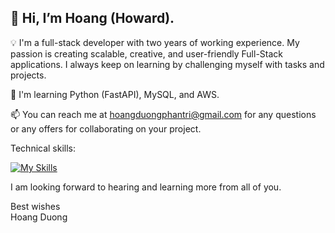 ## 👋 Hi, I’m Hoang (Howard).

💡 I'm a full-stack developer with two years of working experience. My passion is creating scalable, creative, and user-friendly Full-Stack applications. I always keep on learning by challenging myself with tasks and projects.

📝 I'm learning Python (FastAPI), MySQL, and AWS.

📫 You can reach me at hoangduongphantri@gmail.com for any questions or any offers for collaborating on your project.

Technical skills:

[![My Skills](https://skillicons.dev/icons?i=js,ts,py,html,css,sass,react,nextjs,nodejs,jest,fastapi,express,graphql,mongodb,materialui,dynamodb,mysql,linux,git,figma,aws)](https://skillicons.dev)

I am looking forward to hearing and learning more from all of you.  

Best wishes  
Hoang Duong

<!---
hoangduong-coder/hoangduong-coder is a ✨ special ✨ repository because its `README.md` (this file) appears on your GitHub profile.
You can click the Preview link to take a look at your changes.
--->
